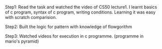 Step1: Read the task and watched the video of CS50 lecture1. I learnt basics of c program, syntax of c program, writing conditions. Learning it was easy with scratch comparision. 

Step2: Built the logic for pattern with knowledge of flowgorithm

Step3: Watched videos for execution in c programme. (programme in mario's pyramid)

